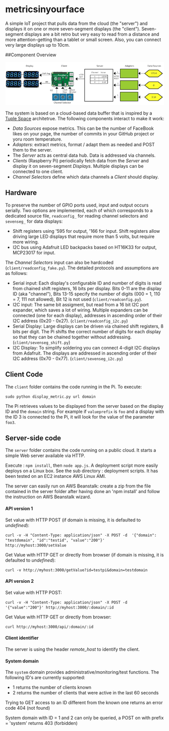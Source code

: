 # metricsinyourface

A simple IoT project that pulls data from the cloud (the "server") and displays it on one or more seven-segment displays (the "client"). Seven-segment displays are a bit retro but very easy to read from a distance and more attention-getting than a tablet or small screen. Also, you can connect very large displays up to 10cm.

##Component Overview

![Component Overview](docs/metrics_arhitecture_small.png)

The system is based on a cloud-based data buffer that is inspired by a [Tuple Space](https://en.wikipedia.org/wiki/Tuple_space) architetrue. The following components interact to make it work:

* _Data Sources_ expose metrics. This can be the number of FaceBook likes on your page, the number of commits in your GitHub project or yoru room temperature.
* _Adapters_: extract metrics, format / adapt them as needed and POST them to the server.
* The _Server_ acts as central data hub. Data is addressed via channels.
* _Clients_ (Raspberry Pi) periodically fetch data from the _Server_ and display it on seven-segment _Displays_. Multiple displays can be connected to one client.
* _Channel Selectors_ define which data channels a _Client_ should display.
 
## Hardware
To preserve the number of GPIO ports used, input and output occurs serially. Two options are implemented, each of which corresponds to a dedicated source file, `readconfig_` for reading channel selectors and `sevenseg_` for data displays:
* Shift registers using '595 for output, '166 for input. Shift registers allow driving large LED displays that require more than 5 volts, but require more wiring.
* I2C bus using Adafruit LED backpacks based on HT16K33 for output, MCP23017 for input.

The _Channel Selectors_ input can also be hardcoded (`client/readconfig_fake.py`). The detailed protocols and assumptions are as follows:

* Serial input: Each display's configurable ID and number of digits is read from chained shift registers, 16 bits per display. Bits 0-11 are the display ID (aka "channel"), Bits 13-15 specify the number of digits (000 = 1, 110 = 7, 111 not allowed), Bit 12 is not used (`client/readconfig.py`). 
* I2C input: The same bit assigment, but read from a 16 bit I2C port expander, which saves a lot of wiring. Multiple expanders can be connected (one for each display), addresses in ascending order of their I2C address (0x20 - 0x27). (`client/readconfig_i2c.py`)
* Serial Display: Large displays can be driven via chained shift registers, 8 bits per digit. The Pi shifts the correct number of digits for each display so that they can be chained together without addressing. (`client/sevenseg_shift.py`)
* I2C Display: To simplify soldering you can connect 4-digit I2C displays from Adafruit. The displays are addressed in ascending order of their I2C address (0x70 - 0x77). (`client/sevenseg_i2c.py`)

## Client Code

The `client` folder contains the code running in the Pi. To execute: 

    sudo python display_metric.py url domain

The Pi retrieves values to be displayed from the server based on the display ID and the `domain` string. For example if `valueprefix` is `foo` and a display with the ID 3 is connected to the Pi, it will look for the value of the parameter `foo3`.

## Server-side code

The `server` folder contains the code running on a public cloud. It starts a simple Web server available via HTTP.

Execute : `npm install`, then `node app.js`. A deployment script more easily deploys on a Linux box. See the sub directory : deployment scripts. It has been tested on an EC2 instance AWS Linux AMI.

The server can easily run on AWS Beanstalk: create a zip from the file contained in the server folder after having done an 'npm install' and follow the instruction on AWS Beanstalk wizard.

#### API version 1
Set value with HTTP POST (if domain is missing, it is defaulted to *undefined*):

```
curl -v -H "Content-Type: application/json" -X POST -d  '{"domain": "testdomain", "id":"testid", "value":"200"}' http://myhost:3000/setValue
```

Get Value with HTTP GET or directly from browser (if domain is missing, it is defaulted to *undefined*): 
    
```
curl -v http://myhost:3000/getValue?id=testpi&domain=testdomain
```

#### API version 2
Set value with HTTP POST:

```
curl -v -H "Content-Type: application/json" -X POST -d  '{"value":"200"}' http://myhost:3000/:domain/:id
```

Get Value with HTTP GET or directly from browser: 

```
curl http://myhost:3000/api/:domain/:id
```

#### Client identifier
The server is using the header *remote_host* to identify the client.

#### System domain
The `system` domain provides administrative/monitoring/test functions.  The following ID's are currently supported:

* 1 returns the number of clients known
* 2 returns the number of clients that were active in the last 60 seconds 

Trying to GET access to an ID different from the known one returns an error code 404 (not found)

System domain with ID = 1 and 2 can only be queried, a POST on with prefix = 'system' returns 403 (forbidden) 


